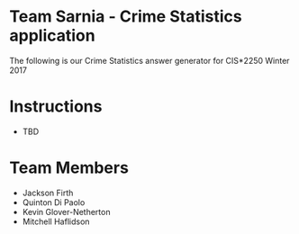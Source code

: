 # Team Sarnia - Crime Statistics application
The following is our Crime Statistics answer generator for CIS*2250 Winter 2017

# Instructions
 - TBD

# Team Members
- Jackson Firth
- Quinton Di Paolo
- Kevin Glover-Netherton
- Mitchell Haflidson
